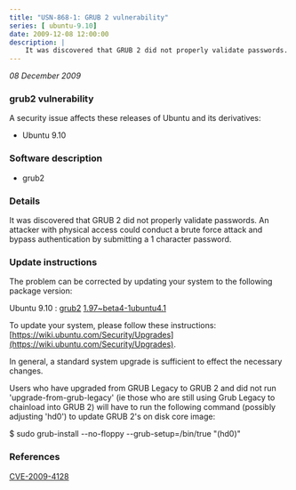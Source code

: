 ```yaml
---
title: "USN-868-1: GRUB 2 vulnerability"
series: [ ubuntu-9.10]
date: 2009-12-08 12:00:00
description: |
    It was discovered that GRUB 2 did not properly validate passwords. An attacker with physical access could conduct a brute force attack and bypass authentication by submitting a 1 character password. 
--- 
```

 
 

*08 December 2009*

### grub2 vulnerability

A security issue affects these releases of Ubuntu and its derivatives:

* Ubuntu 9.10

### Software description

* grub2 

### Details

It was discovered that GRUB 2 did not properly validate passwords. An attacker with physical access could conduct a brute force attack and bypass authentication by submitting a 1 character password. 

### Update instructions

The problem can be corrected by updating your system to the following package version:

Ubuntu 9.10
 : [grub2](https://launchpad.net/ubuntu/+source/grub2) <span> [1.97~beta4-1ubuntu4.1](https://launchpad.net/ubuntu/+source/grub2/1.97~beta4-1ubuntu4.1) </span> 

To update your system, please follow these instructions: [https://wiki.ubuntu.com/Security/Upgrades](https://wiki.ubuntu.com/Security/Upgrades).

In general, a standard system upgrade is sufficient to effect the necessary changes.

Users who have upgraded from GRUB Legacy to GRUB 2 and did not run &#39;upgrade-from-grub-legacy&#39; (ie those who are still using Grub Legacy to chainload into GRUB 2) will have to run the following command (possibly adjusting &#39;hd0&#39;) to update GRUB 2&#39;s on disk core image:

$ sudo grub-install --no-floppy --grub-setup=/bin/true &quot;(hd0)&quot;

### References

 
 [CVE-2009-4128](http://people.ubuntu.com/~ubuntu-security/cve/CVE-2009-4128)
 

